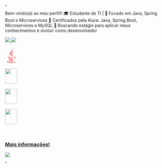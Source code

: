 _<p>
  Bem-vindo(a) ao meu perfil!!
🎓 Estudante de TI | 
🚀 Focado em Java, Spring Boot e Microservices
📜 Certificados pela Alura: Java, Spring Boot, Microservices e MySQL
🎯 Buscando estágio para aplicar meus conhecimentos e evoluir como desenvolvedor
</p>

<div>
  <a href="https://github.com/felipenewplayer">
   
  <img height="150em" src="https://github-readme-stats.vercel.app/api?username=felipenewplayer">
  <img height="150em" src="https://github-readme-stats.vercel.app/api/top-langs/?username=felipenewplayer">
</div>
<div style="display: inline_block">
  <br>
  <img  height="50" width="40" src="https://raw.githubusercontent.com/devicons/devicon/master/icons/java/java-plain.svg"> <p>
  <img  height="50" width="40" src="https://cdn.jsdelivr.net/gh/devicons/devicon@latest/icons/spring/spring-original-wordmark.svg" ><p>        
  <img  height="50" width="40" src="https://cdn.jsdelivr.net/gh/devicons/devicon@latest/icons/mysql/mysql-original-wordmark.svg" >  <p>
  <img  height="50" width="40" src="https://cdn.jsdelivr.net/gh/devicons/devicon@latest/icons/docker/docker-original-wordmark.svg" ><p>
  <br>
</div>
 

 
  ### Mais informações!
 
<div> 
  <a href="https://www.linkedin.com/in/felipe-pereira-6a7828255/" target="_blank"><img src="https://img.shields.io/badge/-LinkedIn-%230077B5?style=for-the-badge&logo=linkedin&logoColor=white" target="_blank">
  </a> 
 </div>
_
